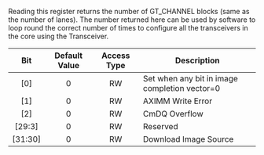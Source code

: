 Reading this register returns the number of GT_CHANNEL blocks (same as
the number of lanes). The number returned here can be used by software to
loop round the correct number of times to configure all the transceivers in
the core using the Transceiver.

|Bit|Default Value|Access Type|Description|
|:-----:|:-----:|:-----:|-----|
|[0]|0|RW|Set when any bit in image completion vector=0|
|[1]|0|RW|AXIMM Write Error|
|[2]|0|RW|CmDQ Overflow|
|[29:3]|0|RW|Reserved|
|[31:30]|0|RW|Download Image Source|
